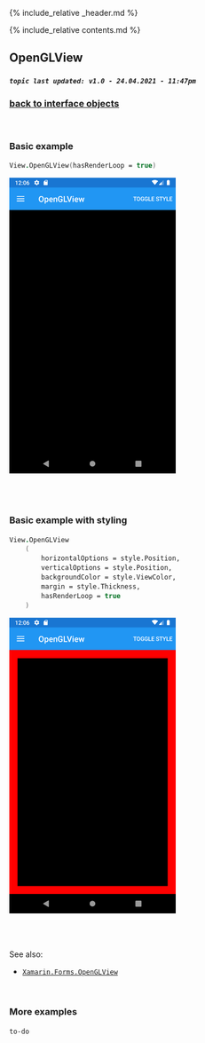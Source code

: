 {% include_relative _header.md %}

{% include_relative contents.md %}

OpenGLView
--------
##### `topic last updated: v1.0 - 24.04.2021 - 11:47pm`

### [back to interface objects](view-interface-objects.html#interface-objects)

<br />

### Basic example


```fsharp 
View.OpenGLView(hasRenderLoop = true)
```

<img src="images/view/OpenGLView-adr-basic.png" width="300">

<br /> <br /> 

### Basic example with styling

```fsharp 
View.OpenGLView
    (
        horizontalOptions = style.Position,
        verticalOptions = style.Position,
        backgroundColor = style.ViewColor,
        margin = style.Thickness,
        hasRenderLoop = true                                                    
    )
```


<img src="images/view/OpenGLView-adr-styled.png" width="300">

<br /> <br /> 

See also:

* [`Xamarin.Forms.OpenGLView`](https://docs.microsoft.com/en-us/dotnet/api/Xamarin.Forms.OpenGLView)

<br /> 

### More examples

`to-do`